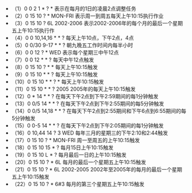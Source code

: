 - （1）0 0 2 1 * ? *   表示在每月的1日的凌晨2点调整任务
- （2）0 15 10 ? * MON-FRI   表示周一到周五每天上午10:15执行作业
- （3）0 15 10 ? 6L 2002-2006   表示2002-2006年的每个月的最后一个星期五上午10:15执行作
- （4）0 0 10,14,16 * * ?   每天上午10点，下午2点，4点 
- （5）0 0/30 9-17 * * ?   朝九晚五工作时间内每半小时 
- （6）0 0 12 ? * WED    表示每个星期三中午12点 
- （7）0 0 12 * * ?   每天中午12点触发 
- （8）0 15 10 ? * *    每天上午10:15触发 
- （9）0 15 10 * * ?     每天上午10:15触发 
- （10）0 15 10 * * ? *    每天上午10:15触发 
- （11）0 15 10 * * ? 2005    2005年的每天上午10:15触发 
- （12）0 * 14 * * ?     在每天下午2点到下午2:59期间的每1分钟触发 
- （13）0 0/5 14 * * ?    在每天下午2点到下午2:55期间的每5分钟触发 
- （14）0 0/5 14,18 * * ?     在每天下午2点到2:55期间和下午6点到6:55期间的每5分钟触发 
- （15）0 0-5 14 * * ?    在每天下午2点到下午2:05期间的每1分钟触发 
- （16）0 10,44 14 ? 3 WED    每年三月的星期三的下午2:10和2:44触发 
- （17）0 15 10 ? * MON-FRI    周一至周五的上午10:15触发 
- （18）0 15 10 15 * ?    每月15日上午10:15触发 
- （19）0 15 10 L * ?    每月最后一日的上午10:15触发 
- （20）0 15 10 ? * 6L    每月的最后一个星期五上午10:15触发 
- （21）0 15 10 ? * 6L 2002-2005   2002年至2005年的每月的最后一个星期五上午10:15触发 
- （22）0 15 10 ? * 6#3   每月的第三个星期五上午10:15触发
